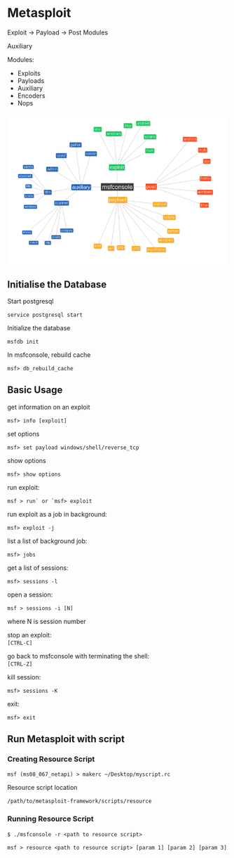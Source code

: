 # Metasploit

Exploit -&gt; Payload -&gt; Post Modules

Auxiliary

Modules:

* Exploits
* Payloads
* Auxiliary
* Encoders
* Nops

![](../.gitbook/assets/metasploit-structure.png)

## Initialise the Database

Start postgresql

```text
service postgresql start
```

Initialize the database

```text
msfdb init
```

In msfconsole, rebuild cache

```text
msf> db_rebuild_cache
```

## Basic Usage

get information on an exploit

```text
msf> info [exploit]
```

set options

```text
msf> set payload windows/shell/reverse_tcp
```

show options

```text
msf> show options
```

run exploit:

```text
msf > run` or `msf> exploit
```

run exploit as a job in background:

```text
msf> exploit -j
```

list a list of background job:

```text
msf> jobs
```

get a list of sessions:

```text
msf> sessions -l
```

open a session:

```text
msf > sessions -i [N]
```

where N is session number

stop an exploit:  
`[CTRL-C]`

go back to msfconsole with terminating the shell:  
`[CTRL-Z]`

kill session:

```text
msf> sessions -K
```

exit:

```text
msf> exit
```

## Run Metasploit with script

### Creating Resource Script

```text
msf (ms08_067_netapi) > makerc ~/Desktop/myscript.rc
```

Resource script location

```text
/path/to/metasploit-framework/scripts/resource
```

### Running Resource Script

```text
$ ./msfconsole -r <path to resource script>
```

```text
msf > resource <path to resource script> [param 1] [param 2] [param 3]
```

